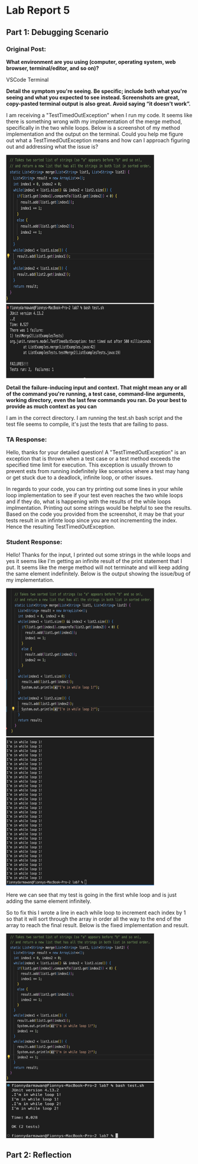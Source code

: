 # Lab Report 5
## Part 1: Debugging Scenario 

### Original Post:

**What environment are you using (computer, operating system, web browser, terminal/editor, and so on)?**

VSCode Terminal 

**Detail the symptom you're seeing. Be specific; include both what you're seeing and what you expected to see instead. Screenshots are great, copy-pasted terminal output is also great. Avoid saying “it doesn't work”.**

I am receiving a "TestTimedOutException" when I run my code. It seems like there is something wrong with my implementation of the merge method, specifically in the two while loops. Below is a screenshot of my method implementation and the output on the terminal. Could you help me figure out what a TestTimedOutException means and how can I approach figuring out and addressing what the issue is?  

<img src="merge.png" width="400" height="400">

<img src="mergeOutput.png" width="400" height="200">

**Detail the failure-inducing input and context. That might mean any or all of the command you're running, a test case, command-line arguments, working directory, even the last few commands you ran. Do your best to provide as much context as you can**

I am in the correct directory. I am running the test.sh bash script and the test file seems to compile, it's just the tests that are failing to pass. 

### TA Response: 

Hello, thanks for your detailed question! A "TestTimedOutException" is an exception that is thrown when a test case or a test method exceeds the specified time limit for execution. This exception is usually thrown to prevent ests from running indefinitely like scenarios where a test may hang or get stuck due to a deadlock, infinite loop, or other issues. 

In regards to your code, you can try printing out some lines in your while loop implementation to see if your test even reaches the two while loops and if they do, what is happening with the results of the while loops implmentation. Printing out some strings would be helpful to see the results. Based on the code you provided from the screenshot, it may be that your tests result in an infinte loop since you are not incrementing the index. Hence the resulting TestTimedOutException. 

### Student Response: 

Hello! Thanks for the input, I printed out some strings in the while loops and yes it seems like I'm getting an infinite result of the print statement that I put. It seems like the merge method will not terminate and will keep adding the same element indefinitely. Below is the output showing the issue/bug of my implementation. 

<img src="mergeBug.png" width="400" height="400">

<img src="mergeBugOutpur.png" width="400" height="400">

Here we can see that my test is going in the first while loop and is just adding the same element infinitely.

So to fix this I wrote a line in each while loop to increment each index by 1 so that it will sort through the array in order all the way to the end of the array to reach the final result. Below is the fixed implementation and result. 

<img src="mergeFixed.png" width="400" height="400">

<img src="mergeFixedOutput.png" width="400" height="150">

## Part 2: Reflection 










